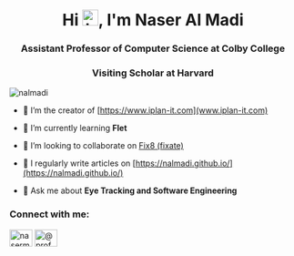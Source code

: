 <h1 align="center">Hi <img src="https://user-images.githubusercontent.com/1303154/88677602-1635ba80-d120-11ea-84d8-d263ba5fc3c0.gif" width="28px" height="28px" alt="hi">, I'm Naser Al Madi</h1>
<h3 align="center">Assistant Professor of Computer Science at Colby College</h3>
<h3 align="center">Visiting Scholar at Harvard</h3>

<p align="left"> <img src="https://komarev.com/ghpvc/?username=nalmadi&label=Profile%20views&color=0e75b6&style=flat" alt="nalmadi" /> </p>

- 🔭 I’m the creator of [https://www.iplan-it.com](www.iplan-it.com)

- 🌱 I’m currently learning **Flet**

- 👯 I’m looking to collaborate on [Fix8 (fixate)](https://github.com/nalmadi/fix8/)

- 📝 I regularly write articles on [https://nalmadi.github.io/](https://nalmadi.github.io/)

- 💬 Ask me about **Eye Tracking and Software Engineering**


<h3 align="left">Connect with me:</h3>
<p align="left">
<a href="https://linkedin.com/in/nasermadi" target="blank"><img align="center" src="https://raw.githubusercontent.com/rahuldkjain/github-profile-readme-generator/master/src/images/icons/Social/linked-in-alt.svg" alt="nasermadi" height="30" width="40" /></a>
<a href="https://www.youtube.com/@prof_naser" target="blank"><img align="center" src="https://raw.githubusercontent.com/rahuldkjain/github-profile-readme-generator/master/src/images/icons/Social/youtube.svg" alt="@prof_naser" height="30" width="40" /></a>
</p>
